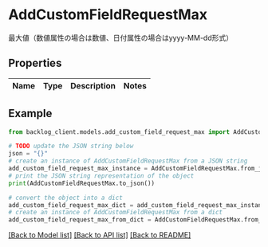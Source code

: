 # AddCustomFieldRequestMax

最大値（数値属性の場合は数値、日付属性の場合はyyyy-MM-dd形式）

## Properties

Name | Type | Description | Notes
------------ | ------------- | ------------- | -------------

## Example

```python
from backlog_client.models.add_custom_field_request_max import AddCustomFieldRequestMax

# TODO update the JSON string below
json = "{}"
# create an instance of AddCustomFieldRequestMax from a JSON string
add_custom_field_request_max_instance = AddCustomFieldRequestMax.from_json(json)
# print the JSON string representation of the object
print(AddCustomFieldRequestMax.to_json())

# convert the object into a dict
add_custom_field_request_max_dict = add_custom_field_request_max_instance.to_dict()
# create an instance of AddCustomFieldRequestMax from a dict
add_custom_field_request_max_from_dict = AddCustomFieldRequestMax.from_dict(add_custom_field_request_max_dict)
```
[[Back to Model list]](../README.md#documentation-for-models) [[Back to API list]](../README.md#documentation-for-api-endpoints) [[Back to README]](../README.md)


